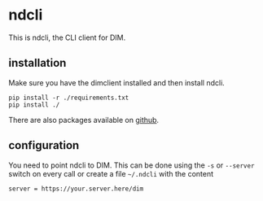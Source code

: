 ndcli
=====

This is ndcli, the CLI client for DIM.

installation
------------

Make sure you have the dimclient installed and then install ndcli.

```
pip install -r ./requirements.txt
pip install ./
```

There are also packages available on [github](https://github.com/1and1/dim).

configuration
-------------

You need to point ndcli to DIM. This can be done using the `-s` or `--server`
switch on every call or create a file `~/.ndcli` with the content

```
server = https://your.server.here/dim
```
